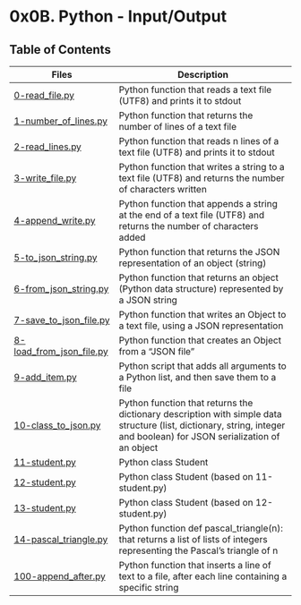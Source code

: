 # 0x0B. Python - Input/Output

## Table of Contents

Files | Description
----- | -----------
[0-read_file.py](./0-read_file.py) | Python function that reads a text file (UTF8) and prints it to stdout
[1-number_of_lines.py](./1-number_of_lines.py) | Python function that returns the number of lines of a text file
[2-read_lines.py](./2-read_lines.py) | Python function that reads n lines of a text file (UTF8) and prints it to stdout
[3-write_file.py](./3-write_file.py) | Python function that writes a string to a text file (UTF8) and returns the number of characters written
[4-append_write.py](./4-append_write.py) | Python function that appends a string at the end of a text file (UTF8) and returns the number of characters added
[5-to_json_string.py](./5-to_json_string.py) | Python function that returns the JSON representation of an object (string)
[6-from_json_string.py](./6-from_json_string.py) | Python function that returns an object (Python data structure) represented by a JSON string
[7-save_to_json_file.py](./7-save_to_json_file.py) | Python function that writes an Object to a text file, using a JSON representation
[8-load_from_json_file.py](./8-load_from_json_file.py) | Python function that creates an Object from a “JSON file”
[9-add_item.py](./9-add_item.py) | Python script that adds all arguments to a Python list, and then save them to a file
[10-class_to_json.py](./10-class_to_json.py) | Python function that returns the dictionary description with simple data structure (list, dictionary, string, integer and boolean) for JSON serialization of an object
[11-student.py](./11-student.py) | Python class Student
[12-student.py](./12-student.py) | Python class Student (based on 11-student.py)
[13-student.py](./13-student.py) | Python class Student (based on 12-student.py)
[14-pascal_triangle.py](./14-pascal_triangle.py) | Python function def pascal_triangle(n): that returns a list of lists of integers representing the Pascal’s triangle of n
[100-append_after.py](./100-append_after.py) | Python function that inserts a line of text to a file, after each line containing a specific string
